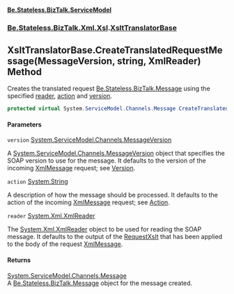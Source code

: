 #### [Be.Stateless.BizTalk.ServiceModel](README.md 'README')
### [Be.Stateless.BizTalk.Xml.Xsl](Be.Stateless.BizTalk.Xml.Xsl.md 'Be.Stateless.BizTalk.Xml.Xsl').[XsltTranslatorBase](XsltTranslatorBase.md 'Be.Stateless.BizTalk.Xml.Xsl.XsltTranslatorBase')

## XsltTranslatorBase.CreateTranslatedRequestMessage(MessageVersion, string, XmlReader) Method

Creates the translated request [Be.Stateless.BizTalk.Message](https://docs.microsoft.com/en-us/dotnet/api/Be.Stateless.BizTalk.Message 'Be.Stateless.BizTalk.Message') using the specified [reader](XsltTranslatorBase.CreateTranslatedRequestMessage(MessageVersion,string,XmlReader).md#Be.Stateless.BizTalk.Xml.Xsl.XsltTranslatorBase.CreateTranslatedRequestMessage(System.ServiceModel.Channels.MessageVersion,string,System.Xml.XmlReader).reader 'Be.Stateless.BizTalk.Xml.Xsl.XsltTranslatorBase.CreateTranslatedRequestMessage(System.ServiceModel.Channels.MessageVersion, string, System.Xml.XmlReader).reader'), [action](XsltTranslatorBase.CreateTranslatedRequestMessage(MessageVersion,string,XmlReader).md#Be.Stateless.BizTalk.Xml.Xsl.XsltTranslatorBase.CreateTranslatedRequestMessage(System.ServiceModel.Channels.MessageVersion,string,System.Xml.XmlReader).action 'Be.Stateless.BizTalk.Xml.Xsl.XsltTranslatorBase.CreateTranslatedRequestMessage(System.ServiceModel.Channels.MessageVersion, string, System.Xml.XmlReader).action') and [version](XsltTranslatorBase.CreateTranslatedRequestMessage(MessageVersion,string,XmlReader).md#Be.Stateless.BizTalk.Xml.Xsl.XsltTranslatorBase.CreateTranslatedRequestMessage(System.ServiceModel.Channels.MessageVersion,string,System.Xml.XmlReader).version 'Be.Stateless.BizTalk.Xml.Xsl.XsltTranslatorBase.CreateTranslatedRequestMessage(System.ServiceModel.Channels.MessageVersion, string, System.Xml.XmlReader).version').

```csharp
protected virtual System.ServiceModel.Channels.Message CreateTranslatedRequestMessage(System.ServiceModel.Channels.MessageVersion version, string action, System.Xml.XmlReader reader);
```
#### Parameters

<a name='Be.Stateless.BizTalk.Xml.Xsl.XsltTranslatorBase.CreateTranslatedRequestMessage(System.ServiceModel.Channels.MessageVersion,string,System.Xml.XmlReader).version'></a>

`version` [System.ServiceModel.Channels.MessageVersion](https://docs.microsoft.com/en-us/dotnet/api/System.ServiceModel.Channels.MessageVersion 'System.ServiceModel.Channels.MessageVersion')

A [System.ServiceModel.Channels.MessageVersion](https://docs.microsoft.com/en-us/dotnet/api/System.ServiceModel.Channels.MessageVersion 'System.ServiceModel.Channels.MessageVersion') object that specifies the SOAP version to use for the message. It defaults to the
version of the incoming [XmlMessage](XmlMessage.md 'Be.Stateless.BizTalk.ServiceModel.Channels.XmlMessage') request; see [Version](XmlMessage.Version.md 'Be.Stateless.BizTalk.ServiceModel.Channels.XmlMessage.Version').

<a name='Be.Stateless.BizTalk.Xml.Xsl.XsltTranslatorBase.CreateTranslatedRequestMessage(System.ServiceModel.Channels.MessageVersion,string,System.Xml.XmlReader).action'></a>

`action` [System.String](https://docs.microsoft.com/en-us/dotnet/api/System.String 'System.String')

A description of how the message should be processed. It defaults to the action of the incoming [XmlMessage](XmlMessage.md 'Be.Stateless.BizTalk.ServiceModel.Channels.XmlMessage') request; see [Action](XmlMessage.Action.md 'Be.Stateless.BizTalk.ServiceModel.Channels.XmlMessage.Action').

<a name='Be.Stateless.BizTalk.Xml.Xsl.XsltTranslatorBase.CreateTranslatedRequestMessage(System.ServiceModel.Channels.MessageVersion,string,System.Xml.XmlReader).reader'></a>

`reader` [System.Xml.XmlReader](https://docs.microsoft.com/en-us/dotnet/api/System.Xml.XmlReader 'System.Xml.XmlReader')

The [System.Xml.XmlReader](https://docs.microsoft.com/en-us/dotnet/api/System.Xml.XmlReader 'System.Xml.XmlReader') object to be used for reading the SOAP message. It defaults to the output of the [RequestXslt](XsltTranslatorBase.RequestXslt.md 'Be.Stateless.BizTalk.Xml.Xsl.XsltTranslatorBase.RequestXslt') that has been applied to the body of the request [XmlMessage](XmlMessage.md 'Be.Stateless.BizTalk.ServiceModel.Channels.XmlMessage').

#### Returns
[System.ServiceModel.Channels.Message](https://docs.microsoft.com/en-us/dotnet/api/System.ServiceModel.Channels.Message 'System.ServiceModel.Channels.Message')  
A [Be.Stateless.BizTalk.Message](https://docs.microsoft.com/en-us/dotnet/api/Be.Stateless.BizTalk.Message 'Be.Stateless.BizTalk.Message') object for the message created.